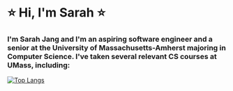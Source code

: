 # ⭐ Hi, I'm Sarah ⭐
### I'm Sarah Jang and I'm an aspiring software engineer and a senior at the University of Massachusetts-Amherst majoring in Computer Science. I've taken several relevant CS courses at UMass, including: 


[![Top Langs](https://github-readme-stats.vercel.app/api/top-langs/?username=ssjang25)](https://github.com/ssjang25/github-readme-stats)
